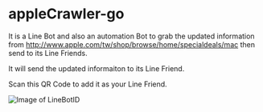 # appleCrawler-go

It is a Line Bot and also an automation Bot to grab the updated information from http://www.apple.com/tw/shop/browse/home/specialdeals/mac then send to its Line Friends. 

It will send the updated informaiton to its Line Friend. 

Scan this QR Code to add it as your Line Friend. 

![Image of LineBotID](https://grimmer.io/images/qr-code-apple-line-bot.png)


